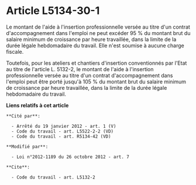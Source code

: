 # Article L5134-30-1

Le montant de l'aide à l'insertion professionnelle versée au titre d'un contrat d'accompagnement dans l'emploi  ne peut
excéder 95 % du montant brut du salaire minimum de croissance par heure travaillée, dans la limite de la durée légale
hebdomadaire du travail. Elle n'est soumise à aucune charge fiscale. 

Toutefois, pour les ateliers et chantiers d'insertion conventionnés par l'Etat au titre de l'article L. 5132-2, le montant de
l'aide à l'insertion professionnelle versée au titre d'un contrat d'accompagnement dans l'emploi  peut être porté jusqu'à 105
% du montant brut du salaire minimum de croissance par heure travaillée, dans la limite de la durée légale hebdomadaire du
travail.

**Liens relatifs à cet article**

	**Cité par**:

	  - Arrêté du 19 janvier 2012 - art. 1 (V)
	  - Code du travail - art. L5522-2-2 (VD)
	  - Code du travail - art. R5134-42 (VD)

	**Modifié par**:

	  - Loi n°2012-1189 du 26 octobre 2012 - art. 7

	**Cite**:

	  - Code du travail - art. L5132-2
